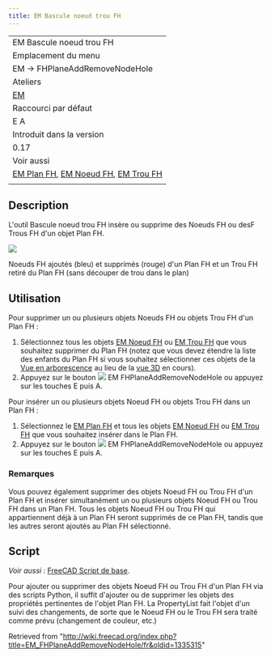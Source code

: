 ```yaml
---
title: EM Bascule noeud trou FH
---
```

|  |
| --- |
| EM Bascule noeud trou FH |
| Emplacement du menu |
| EM → FHPlaneAddRemoveNodeHole |
| Ateliers |
| [EM](/EM_Workbench/fr "EM Workbench/fr") |
| Raccourci par défaut |
| E A |
| Introduit dans la version |
| 0.17 |
| Voir aussi |
| [EM Plan FH](/EM_FHPlane/fr "EM FHPlane/fr"), [EM Noeud FH](/EM_FHNode/fr "EM FHNode/fr"), [EM Trou FH](/EM_FHPlaneHole/fr "EM FHPlaneHole/fr") |
|  |

## Description

L'outil Bascule noeud trou FH insère ou supprime des Noeuds FH ou desF Trous FH d'un objet Plan FH.

![](/images/EM_FHPlaneAddRemoveNodeHole_Example.png)

Noeuds FH ajoutés (bleu) et supprimés (rouge) d'un Plan FH et un Trou FH retiré du Plan FH (sans découper de trou dans le plan)

## Utilisation

Pour supprimer un ou plusieurs objets Noeuds FH ou objets Trou FH d'un Plan FH :

1. Sélectionnez tous les objets [EM Noeud FH](/EM_FHNode/fr "EM FHNode/fr") ou [EM Trou FH](/EM_FHPlaneHole/fr "EM FHPlaneHole/fr") que vous souhaitez supprimer du Plan FH (notez que vous devez étendre la liste des enfants du Plan FH si vous souhaitez sélectionner ces objets de la [Vue en arborescence](/Tree_view/fr "Tree view/fr") au lieu de la [vue 3D](/3D_view/fr "3D view/fr") en cours).
2. Appuyez sur le bouton ![](/images/EM_FHPlaneAddRemoveNodeHole.svg) EM FHPlaneAddRemoveNodeHole ou appuyez sur les touches E puis A.

Pour insérer un ou plusieurs objets Noeud FH ou objets Trou FH dans un Plan FH :

1. Sélectionnez le [EM Plan FH](/EM_FHPlane/fr "EM FHPlane/fr") et tous les objets [EM Noeud FH](/EM_FHNode/fr "EM FHNode/fr") ou [EM Trou FH](/EM_FHPlaneHole/fr "EM FHPlaneHole/fr") que vous souhaitez insérer dans le Plan FH.
2. Appuyez sur le bouton ![](/images/EM_FHPlaneAddRemoveNodeHole.svg) EM FHPlaneAddRemoveNodeHole ou appuyez sur les touches E puis A.

### Remarques

Vous pouvez également supprimer des objets Noeud FH ou Trou FH d'un Plan FH et insérer simultanément un ou plusieurs objets Noeud FH ou Trou FH dans un Plan FH. Tous les objets Noeud FH ou Trou FH qui appartiennent déjà à un Plan FH seront supprimés de ce Plan FH, tandis que les autres seront ajoutés au Plan FH sélectionné.

## Script

*Voir aussi :* [FreeCAD Script de base](/FreeCAD_Scripting_Basics/fr "FreeCAD Scripting Basics/fr").

Pour ajouter ou supprimer des objets Noeud FH ou Trou FH d'un Plan FH via des scripts Python, il suffit d'ajouter ou de supprimer les objets des propriétés pertinentes de l'objet Plan FH. La PropertyList fait l'objet d'un suivi des changements, de sorte que le Noeud FH ou le Trou FH sera traité comme prévu (changement de couleur, etc.)

Retrieved from "<http://wiki.freecad.org/index.php?title=EM_FHPlaneAddRemoveNodeHole/fr&oldid=1335315>"